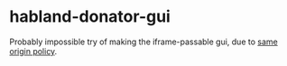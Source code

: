 # habland-donator-gui
Probably impossible try of making the iframe-passable gui, due to [same origin policy](https://developer.mozilla.org/en-US/docs/Web/Security/Same-origin_policy#cross-origin_script_api_access).
